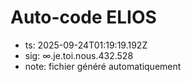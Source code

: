 # Auto-code ELIOS
- ts: 2025-09-24T01:19:19.192Z
- sig: ∞.je.toi.nous.432.528
- note: fichier généré automatiquement